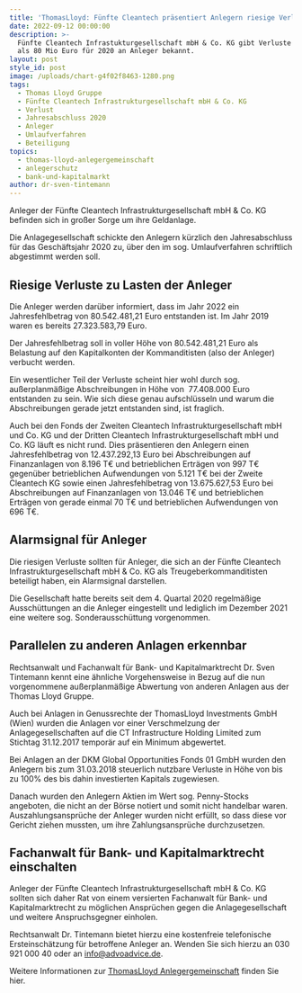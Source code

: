 ```yaml
---
title: 'ThomasLloyd: Fünfte Cleantech präsentiert Anlegern riesige Verluste'
date: 2022-09-12 00:00:00
description: >-
  Fünfte Cleantech Infrastukturgesellschaft mbH & Co. KG gibt Verluste von mehr
  als 80 Mio Euro für 2020 an Anleger bekannt. 
layout: post
style_id: post
image: /uploads/chart-g4f02f8463-1280.png
tags:
  - Thomas Lloyd Gruppe
  - Fünfte Cleantech Infrastrukturgesellschaft mbH & Co. KG
  - Verlust
  - Jahresabschluss 2020
  - Anleger
  - Umlaufverfahren
  - Beteiligung
topics:
  - thomas-lloyd-anlegergemeinschaft
  - anlegerschutz
  - bank-und-kapitalmarkt
author: dr-sven-tintemann
---
```

Anleger der Fünfte Cleantech Infrastrukturgesellschaft mbH & Co. KG befinden sich in großer Sorge um ihre Geldanlage.&nbsp;

Die Anlagegesellschaft schickte den Anlegern kürzlich den Jahresabschluss für das Geschäftsjahr 2020 zu, über den im sog. Umlaufverfahren schriftlich abgestimmt werden soll.&nbsp;

## Riesige Verluste zu Lasten der Anleger

Die Anleger werden darüber informiert, dass im Jahr 2022 ein Jahresfehlbetrag von 80.542.481,21 Euro entstanden ist. Im Jahr 2019 waren es bereits 27.323.583,79 Euro.&nbsp;

Der Jahresfehlbetrag soll in voller Höhe von 80.542.481,21 Euro als Belastung auf den Kapitalkonten der Kommanditisten (also der Anleger) verbucht werden.&nbsp;

Ein wesentlicher Teil der Verluste scheint hier wohl durch sog. außerplanmäßige Abschreibungen in Höhe von&nbsp; 77.408.000 Euro entstanden zu sein. Wie sich diese genau aufschlüsseln und warum die Abschreibungen gerade jetzt entstanden sind, ist fraglich.&nbsp;

Auch bei den Fonds der Zweiten Cleantech Infrastrukturgesellschaft mbH und Co. KG und der Dritten Cleantech Infrastrukturgesellschaft mbH und Co. KG läuft es nicht rund. Dies präsentieren den Anlegern einen Jahresfehlbetrag von 12.437.292,13 Euro bei Abschreibungen auf Finanzanlagen von 8.196 T€ und betrieblichen Erträgen von 997 T€ gegenüber betrieblichen Aufwendungen von 5.121 T€ bei der Zweite Cleantech KG sowie einen Jahresfehlbetrag von 13.675.627,53 Euro bei Abschreibungen auf Finanzanlagen von 13.046 T€ und betrieblichen Erträgen von gerade einmal 70 T€ und betrieblichen Aufwendungen von 696 T€.

## Alarmsignal für Anleger

Die riesigen Verluste sollten für Anleger, die sich an der Fünfte Cleantech Infrastrukturgesellschaft mbH & Co. KG als Treugeberkommanditisten beteiligt haben, ein Alarmsignal darstellen.&nbsp;

Die Gesellschaft hatte bereits seit dem 4. Quartal 2020 regelmäßige Ausschüttungen an die Anleger eingestellt und lediglich im Dezember 2021 eine weitere sog. Sonderausschüttung vorgenommen.&nbsp;

## Parallelen zu anderen Anlagen erkennbar

Rechtsanwalt und Fachanwalt für Bank- und Kapitalmarktrecht Dr. Sven Tintemann kennt eine ähnliche Vorgehensweise in Bezug auf die nun vorgenommene außerplanmäßige Abwertung von anderen Anlagen aus der Thomas Lloyd Gruppe.

Auch bei Anlagen in Genussrechte der ThomasLloyd Investments GmbH (Wien) wurden die Anlagen vor einer Verschmelzung der Anlagegesellschaften auf die CT Infrastructure Holding Limited zum Stichtag 31.12.2017 temporär auf ein Minimum abgewertet.&nbsp;

Bei Anlagen an der DKM Global Opportunities Fonds 01 GmbH wurden den Anlegern bis zum 31.03.2018 steuerlich nutzbare Verluste in Höhe von bis zu 100% des bis dahin investierten Kapitals zugewiesen.&nbsp;

Danach wurden den Anlegern Aktien im Wert sog. Penny-Stocks angeboten, die nicht an der Börse notiert und somit nicht handelbar waren. Auszahlungsansprüche der Anleger wurden nicht erfüllt, so dass diese vor Gericht ziehen mussten, um ihre Zahlungsansprüche durchzusetzen.&nbsp;

## Fachanwalt für Bank- und Kapitalmarktrecht einschalten

Anleger der Fünfte Cleantech Infrastrukturgesellschaft mbH & Co. KG sollten sich daher Rat von einem versierten Fachanwalt für Bank- und Kapitalmarktrecht zu möglichen Ansprüchen gegen die Anlagegesellschaft und weitere Anspruchsgegner einholen.&nbsp;

Rechtsanwalt Dr. Tintemann bietet hierzu eine kostenfreie telefonische Ersteinschätzung für betroffene Anleger an. Wenden Sie sich hierzu an 030 921 000 40 oder an info@advoadvice.de.

Weitere Informationen zur [ThomasLloyd Anlegergemeinschaft](/themen/thomas-lloyd-anlegergemeinschaft/) finden Sie hier.&nbsp;
